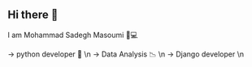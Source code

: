 ## Hi there 👋

I am Mohammad Sadegh Masoumi
🥰💻


-> python developer 🐍 \n
-> Data Analysis 📉 \n
-> Django developer \n

